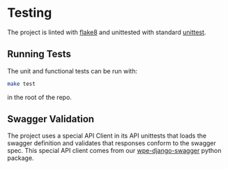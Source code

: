 # Testing

The project is linted with [flake8](http://flake8.pycqa.org/en/latest/) and unittested with standard
[unittest](https://docs.djangoproject.com/en/1.11/topics/testing/overview/).

## Running Tests

The unit and functional tests can be run with:

```bash
make test
```

in the root of the repo.

## Swagger Validation

The project uses a special API Client in its API unittests that loads the swagger definition and validates that
responses conform to the swagger spec. This special API client comes from our
[wpe-django-swagger](https://github.com/wpengine/wpe-django-swagger) python package.
